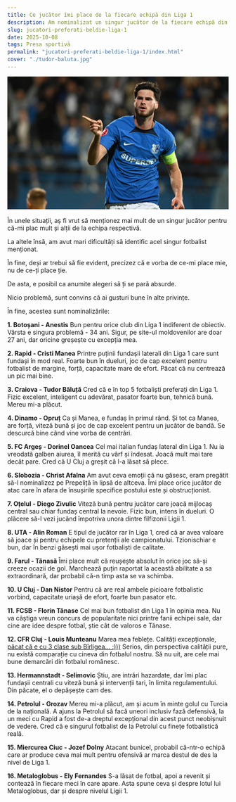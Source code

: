 ```yaml
---
title: Ce jucător îmi place de la fiecare echipă din Liga 1
description: Am nominalizat un singur jucător de la fiecare echipă din Liga 1. La unele aș fi nominalizat mai mulți, la alții am avut mari dificultăți să identific pe cineva.
slug: jucatori-preferati-beldie-liga-1
date: 2025-10-08
tags: Presa sportivă
permalink: "jucatori-preferati-beldie-liga-1/index.html"
cover: "./tudor-baluta.jpg"
---
```

![Tudor Băluță, în tricoul Farului, unul dintre fotbaliștii mei preferați din Liga 1](tudor-baluta.jpg)

În unele situații, aș fi vrut să menționez mai mult de un singur jucător pentru că-mi plac mult și alții de la echipa respectivă. 

La altele însă, am avut mari dificultăți să identific acel singur fotbalist menționat.

În fine, deși ar trebui să fie evident, precizez că e vorba de ce-mi place mie, nu de ce-ți place ție. 

De asta, e posibil ca anumite alegeri să ți se pară absurde.

Nicio problemă, sunt convins că ai gusturi bune în alte privințe. 

În fine, acestea sunt nominalizările:


**<p>1. Botoșani - Anestis** Bun pentru orice club din Liga 1 indiferent de obiectiv. Vârsta e singura problemă - 34 ani. Sigur, pe site-ul moldovenilor are doar 27 ani, dar oricine greșește cu excepția mea.</p>

**<p>2. Rapid - Cristi Manea** Printre puținii fundașii laterali din Liga 1 care sunt fundași în mod real. Foarte bun în dueluri, joc de cap excelent pentru fotbalist de margine, forță, capacitate mare de efort. Păcat că nu centrează un pic mai bine.</p>

**<p>3. Craiova - Tudor Băluță** Cred că e în top 5 fotbaliști preferați din Liga 1. Fizic excelent, inteligent cu adevărat, pasator foarte bun, tehnică bună. Mereu mi-a plăcut.</p>

**<p>4. Dinamo - Opruț** Ca și Manea, e fundaș în primul rând. Și tot ca Manea, are forță, viteză bună și joc de cap excelent pentru un jucător de bandă. Se descurcă bine când vine vorba de centrări.</p>

**<p>5. FC Argeș - Dorinel Oancea** Cel mai italian fundaș lateral din Liga 1. Nu ia vreodată galben aiurea, îl merită cu vârf și îndesat. Joacă mult mai tare decât pare. Cred că U Cluj a greșit că l-a lăsat să plece.</p>

**<p>6. Slobozia - Christ Afalna** Am avut ceva emoții că nu găsesc, eram pregătit să-l nominalizez pe Prepeliță în lipsă de altceva. Îmi place orice jucător de atac care în afara de însușirile specifice postului este și obstrucționist.</p>

**<p>7. Oțelul - Diego Zivulic** Viteză bună pentru jucător care joacă mijlocaș central sau chiar fundaș central la nevoie. Fizic bun, intens în dueluri. O plăcere să-l vezi jucând împotriva unora dintre filfizonii Ligii 1.</p>

**<p>8. UTA - Alin Roman** E tipul de jucător rar în Liga 1, cred că ar avea valoare să joace și pentru echipele cu pretenții ale campionatului. Tzionischiar e bun, dar în benzi găsești mai ușor fotbaliști de calitate.</p>

**<p>9. Farul - Tănasă** Îmi place mult că reușește absolut în orice joc să-și creeze ocazii de gol. Marchează puțin raportat la această abilitate a sa extraordinară, dar probabil că-n timp asta se va schimba.</p>

**<p>10. U Cluj - Dan Nistor** Pentru că are real ambele picioare fotbalistic vorbind, capacitate uriașă de efort, foarte bun pasator etc.</p>

**<p>11. FCSB - Florin Tănase** Cel mai bun fotbalist din Liga 1 în opinia mea. Nu va câștiga vreun concurs de popularitate nici printre fanii echipei sale, dar cine are idee despre fotbal, știe cât de valoros e Tănase.</p>

**<p>12. CFR Cluj - Louis Munteanu** Marea mea feblețe. Calități excepționale, [păcat că e cu 3 clase sub Bîrligea... :)))](https://www.youtube.com/watch?v=frKr0q_x5TA) Serios, din perspectiva calității pure, nu există comparație cu cineva din fotbalul nostru. Să nu uit, are cele mai bune demarcări din fotbalul românesc.</p>

**<p>13. Hermannstadt - Selimovic** Știu, are intrări hazardate, dar îmi plac fundașii centrali cu viteză bună și intervenții tari, în limita regulamentului. Din păcate, el o depășește cam des.</p>

**<p>14. Petrolul - Grozav** Mereu mi-a plăcut, am și acum în minte golul cu Turcia de la națională. A ajuns la Petrolul să facă uneori inclusiv fază defensivă, la un meci cu Rapid a fost de-a dreptul excepțional din acest punct neobișnuit de vedere. Cred că e singurul fotbalist de la Petrolul cu finețe fotbalistică reală.</p>

**<p>15. Miercurea Ciuc - Jozef Dolny** Atacant bunicel, probabil că-ntr-o echipă care ar produce ceva mai mult pentru ofensivă ar marca destul de des la nivel de Liga 1.</p>

**<p>16. Metaloglobus - Ely Fernandes** S-a lăsat de fotbal, apoi a revenit și contează în fiecare meci în care apare. Asta spune ceva și despre lotul lui Metaloglobus, dar și despre nivelul Ligii 1.</p>

